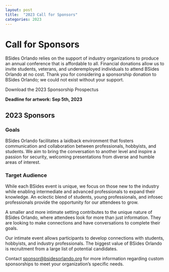 ```yaml
---
layout: post
title:  "2023 Call for Sponsors"
categories: 2023
---
```

# Call for Sponsors
BSides Orlando relies on the support of industry organizations to produce an annual conference that is affordable to all. Financial donations allow us to invite students, veterans, and underemployed individuals to attend BSides Orlando at no cost. Thank you for considering a sponsorship donation to BSides Orlando; we could not exist without your support.

Download the 2023 Sponsorship Prospectus

<b> Deadline for artwork: Sep 5th, 2023</b>

## 2023 Sponsors

### Goals

BSides Orlando facilitates a laidback environment that fosters communication and collaboration between professionals, hobbyists, and students. We aim to bring the conversation to another level and inspire a passion for security, welcoming presentations from diverse and humble areas of interest.

### Target Audience
While each BSides event is unique, we focus on those new to the industry while enabling intermediate and advanced professionals to expand their knowledge. An eclectic blend of students, young professionals, and infosec professionals provide the opportunity for our attendees to grow.

A smaller and more intimate setting contributes to the unique nature of BSides Orlando, where attendees look for more than just information. They are looking to make connections and have conversations to complete their goals.

Our intimate event allows participants to develop connections with students, hobbyists, and industry professionals. The biggest value of BSides Orlando is recruitment from a large list of potential candidates.

Contact sponsor@bsidesorlando.org for more information regarding custom sponsorships to meet your organization’s specific needs.
